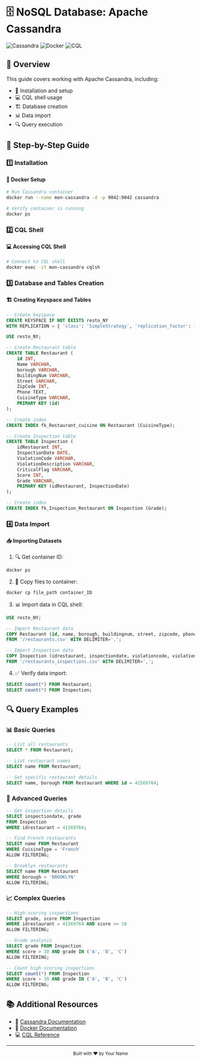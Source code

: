 # 🗄️ NoSQL Database: Apache Cassandra

![Cassandra](https://img.shields.io/badge/Cassandra-4.0+-blue.svg)
![Docker](https://img.shields.io/badge/Docker-20.10+-green.svg)
![CQL](https://img.shields.io/badge/CQL-3.4+-purple.svg)

## 📝 Overview

This guide covers working with Apache Cassandra, including:

- 🚀 Installation and setup
- 💻 CQL shell usage
- 🏗️ Database creation
- 📊 Data import
- 🔍 Query execution

## 🚀 Step-by-Step Guide

### 1️⃣ Installation

#### 🐳 Docker Setup

```bash
# Run Cassandra container
docker run --name mon-cassandra -d -p 9042:9042 cassandra

# Verify container is running
docker ps
```

### 2️⃣ CQL Shell

#### 💻 Accessing CQL Shell

```bash
# Connect to CQL shell
docker exec -it mon-cassandra cqlsh
```

### 3️⃣ Database and Tables Creation

#### 🏗️ Creating Keyspace and Tables

```sql
-- Create keyspace
CREATE KEYSPACE IF NOT EXISTS resto_NY
WITH REPLICATION = { 'class': 'SimpleStrategy', 'replication_factor': 1 };

USE resto_NY;

-- Create Restaurant table
CREATE TABLE Restaurant (
    id INT,
    Name VARCHAR,
    borough VARCHAR,
    BuildingNum VARCHAR,
    Street VARCHAR,
    ZipCode INT,
    Phone TEXT,
    CuisineType VARCHAR,
    PRIMARY KEY (id)
);

-- Create index
CREATE INDEX fk_Restaurant_cuisine ON Restaurant (CuisineType);

-- Create Inspection table
CREATE TABLE Inspection (
    idRestaurant INT,
    InspectionDate DATE,
    ViolationCode VARCHAR,
    ViolationDescription VARCHAR,
    CriticalFlag VARCHAR,
    Score INT,
    Grade VARCHAR,
    PRIMARY KEY (idRestaurant, InspectionDate)
);

-- Create index
CREATE INDEX fk_Inspection_Restaurant ON Inspection (Grade);
```

### 4️⃣ Data Import

#### 📥 Importing Datasets

1. 🔍 Get container ID:

```bash
docker ps
```

2. 📂 Copy files to container:

```bash
docker cp file_path container_ID
```

3. 📊 Import data in CQL shell:

```sql
USE resto_NY;

-- Import Restaurant data
COPY Restaurant (id, name, borough, buildingnum, street, zipcode, phone, cuisinetype)
FROM '/restaurants.csv' WITH DELIMITER=',';

-- Import Inspection data
COPY Inspection (idrestaurant, inspectiondate, violationcode, violationdescription, criticalflag, score, grade)
FROM '/restaurants_inspections.csv' WITH DELIMITER=',';
```

4. ✅ Verify data import:

```sql
SELECT count(*) FROM Restaurant;
SELECT count(*) FROM Inspection;
```

## 🔍 Query Examples

### 📊 Basic Queries

```sql
-- List all restaurants
SELECT * FROM Restaurant;

-- List restaurant names
SELECT name FROM Restaurant;

-- Get specific restaurant details
SELECT name, borough FROM Restaurant WHERE id = 41569764;
```

### 🔎 Advanced Queries

```sql
-- Get inspection details
SELECT inspectiondate, grade
FROM Inspection
WHERE idrestaurant = 41569764;

-- Find French restaurants
SELECT name FROM Restaurant
WHERE CuisineType = 'French'
ALLOW FILTERING;

-- Brooklyn restaurants
SELECT name FROM Restaurant
WHERE borough = 'BROOKLYN'
ALLOW FILTERING;
```

### 📈 Complex Queries

```sql
-- High-scoring inspections
SELECT grade, score FROM Inspection
WHERE idrestaurant = 41569764 AND score >= 10
ALLOW FILTERING;

-- Grade analysis
SELECT grade FROM Inspection
WHERE score > 30 AND grade IN ('A', 'B', 'C')
ALLOW FILTERING;

-- Count high-scoring inspections
SELECT count(*) FROM Inspection
WHERE score > 30 AND grade IN ('A', 'B', 'C')
ALLOW FILTERING;
```

## 📚 Additional Resources

- 📖 [Cassandra Documentation](https://cassandra.apache.org/doc/latest/)
- 🐳 [Docker Documentation](https://docs.docker.com/)
- 💻 [CQL Reference](https://cassandra.apache.org/doc/latest/cql/)

---

<div align="center">
  <sub>Built with ❤️ by Your Name</sub>
</div>
